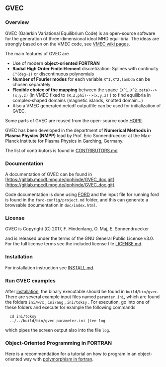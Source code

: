 ## GVEC 

### Overview

GVEC (Galerkin Variational Equilibrium Code) is an open-source software for
the generation of three-dimensional ideal MHD equilibria.
The ideas are strongly based on on the VMEC code, 
see [VMEC wiki pages](http://vmecwiki.pppl.wikispaces.net/VMEC).

The main features of GVEC are

* Use of modern **object-oriented FORTRAN**
* **Radial High Order Finite Element** discretization: Splines with continuity `C^(deg-1)` or discontinuous polynomials
* **Number of Fourier modes** for each variable `X^1,X^2,lambda` can be chosen separately
* **Flexible choice of the mapping** between the space `(X^1,X^2,zeta)--> (x,y,z)` (in VMEC fixed to `(R,Z,phi)-->(x,y,z)` ) 
  to find equilibria in complex-shaped domains (magnetic islands, knotted domain...)
* Also a VMEC generated netcdf outputfile can be used for initialization of GVEC.

Some parts of GVEC are reused from the open-source code [HOPR](https://github.com/fhindenlang/hopr).

GVEC has been developed in the department of **Numerical Methods in Plasma Physics (NMPP)**
lead by Prof. Eric Sonnendruecker at the Max-Planck Institute for Plasma Physics 
in Garching, Germany.

The list of contributors is found in [CONTRIBUTORS.md](CONTRIBUTORS.md)

### Documentation

A documentation of GVEC can be found in
 [https://gitlab.mpcdf.mpg.de/ipphinde/GVEC_doc.git](https://gitlab.mpcdf.mpg.de/ipphinde/GVEC_doc.git).

Code documentation is done using [FORD](https://github.com/cmacmackin/ford) 
and the input file for running ford is found in the `ford-config/project.md` folder, and this can
generate a browsable documentation in `doc/index.html`.

### License

GVEC is Copyright (C) 2017, F. Hindenlang, O. Maj, E. Sonnendruecker 

and is released under the terms of the GNU General Public License v3.0. 
For the full license terms see the included license file [LICENSE.md](LICENSE.md).

### Installation

For installation instruction see [INSTALL.md](INSTALL.md).


### Run GVEC examples

After [installation](INSTALL.md), the binary executable should be found in `build/bin/gvec`. 
There are several example input files named `paramter.ini`, which are found the folders `ini/w7x` , `ini/aug` , `ini/toksy` .
For execution, go into one of these folders and execute for example the following commands
``` 
  cd ini/toksy
  ../../build/bin/gvec parameter.ini |tee log
``` 
which pipes the screen output also into the file `log`.

### Object-Oriented Programming in FORTRAN

Here is a recommendation for a tutorial on how to program in an object-oriented way
with [polymorphism in fortran](https://gist.github.com/n-s-k/522f2669979ed6d0582b8e80cf6c95fd).
